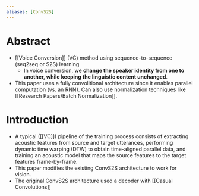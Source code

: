 ```yaml
---
aliases: [ConvS2S]
---
```


# Abstract
- [[Voice Conversion]] (VC) method using sequence-to-sequence (seq2seq or S2S) learning
    - In voice conversion, we **change the speaker identity from one to another, while keeping the linguistic content unchanged**.
- This paper uses a fully convolitional architecture since it enables parallel computation (vs. an RNN). Can also use normalization techniques like [[Research Papers/Batch Normalization]].

# Introduction
- A typical ([[VC]]) pipeline of the training process consists of extracting acoustic features from source and target utterances, performing dynamic time warping (DTW) to obtain time-aligned parallel data, and training an acoustic model that maps the source features to the target features frame-by-frame.
- This paper modifies the existing ConvS2S architecture to work for vision.
- The original ConvS2S architecture used a decoder with [[Casual Convolutions]]